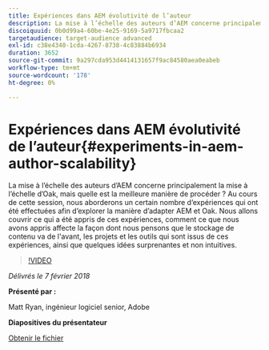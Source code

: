 ```yaml
---
title: Expériences dans AEM évolutivité de l’auteur
description: La mise à l’échelle des auteurs d’AEM concerne principalement la mise à l’échelle d’Oak, mais quelle est la meilleure manière de procéder ? Au cours de cette session, nous aborderons un certain nombre d’expériences qui ont été effectuées afin d’explorer la manière d’adapter AEM et Oak. Nous allons couvrir ce qui a été appris de ces expériences, comment ce que nous avons appris affecte la façon dont nous pensons que le stockage de contenu va de l'avant, les projets et les outils qui sont issus de ces expériences, ainsi que quelques idées surprenantes et non intuitives.
discoiquuid: 0b0d99a4-60be-4e25-9169-5a9717fbcaa2
targetaudience: target-audience advanced
exl-id: c38e4340-1cda-4267-8738-4c83884b6934
duration: 3652
source-git-commit: 9a297cda953d4414131657f9ac84580aea0eabeb
workflow-type: tm+mt
source-wordcount: '178'
ht-degree: 0%

---
```


# Expériences dans AEM évolutivité de l’auteur{#experiments-in-aem-author-scalability}

La mise à l’échelle des auteurs d’AEM concerne principalement la mise à l’échelle d’Oak, mais quelle est la meilleure manière de procéder ? Au cours de cette session, nous aborderons un certain nombre d’expériences qui ont été effectuées afin d’explorer la manière d’adapter AEM et Oak. Nous allons couvrir ce qui a été appris de ces expériences, comment ce que nous avons appris affecte la façon dont nous pensons que le stockage de contenu va de l&#39;avant, les projets et les outils qui sont issus de ces expériences, ainsi que quelques idées surprenantes et non intuitives.

>[!VIDEO](https://video.tv.adobe.com/v/21522/?quality=9)

*Délivrés le 7 février 2018*

**Présenté par :**

Matt Ryan, ingénieur logiciel senior, Adobe

**Diapositives du présentateur**

[Obtenir le fichier](assets/experiments+in+aem+author+scalability+2+7+18.pdf)
<!--
[Get back to the Overview](https://helpx.adobe.com/experience-manager/kt/eseminars/gems/aem-index.html)
-->
